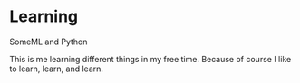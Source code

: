# Learning
SomeML and Python

This is me learning different things in my free time. Because of course I like to learn, learn, and learn.
